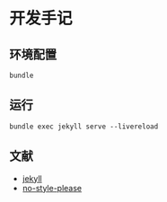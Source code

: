 # 开发手记

## 环境配置

```shell
bundle
```
## 运行

```shell
bundle exec jekyll serve --livereload
```

## 文献

- [jekyll](https://jekyllrb.com/docs/)
- [no-style-please](https://github.com/riggraz/no-style-please)